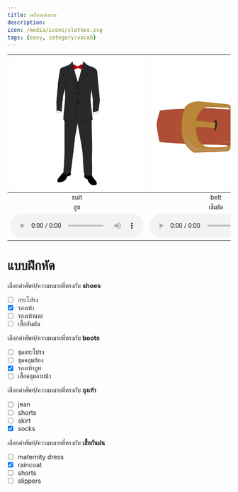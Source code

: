 ```yaml
---
title: เครื่องแต่งกาย
description: 
icon: /media/icons/clothes.svg
tags: {easy, category:vocab}
---
```


<div class="carrousel">


|![](/media/img/clothes/suit.svg)|![](/media/img/clothes/belt.svg)|![](/media/img/clothes/skirt.svg)|![](/media/img/clothes/shorts.svg)|![](/media/img/clothes/maternity&#x20;dress.svg)|![](/media/img/clothes/pyjamas.svg)|![](/media/img/clothes/slippers.svg)|![](/media/img/clothes/leggings.svg)|![](/media/img/clothes/bathrobe.svg)|![](/media/img/clothes/swim&#x20;suit.svg)|![](/media/img/clothes/shoes.svg)|![](/media/img/clothes/jean.svg)|![](/media/img/clothes/boots.svg)|![](/media/img/clothes/socks.svg)|![](/media/img/clothes/underwear.svg)|![](/media/img/clothes/evening&#x20;dress.svg)|![](/media/img/clothes/dress.svg)|![](/media/img/clothes/diving&#x20;suit.svg)|![](/media/img/clothes/raincoat.svg)|![](/media/img/clothes/high-heeled&#x20;shoes.svg)|
| :----: | :----: | :----: | :----: | :----: | :----: | :----: | :----: | :----: | :----: | :----: | :----: | :----: | :----: | :----: | :----: | :----: | :----: | :----: | :----: |
|suit|belt|skirt|shorts|maternity&#x20;dress|pyjamas|slippers|leggings|bathrobe|swim&#x20;suit|shoes|jean|boots|socks|underwear|evening&#x20;dress|dress|diving&#x20;suit|raincoat|high-heeled&#x20;shoes|
|สูท|เข็มขัด|กระโปรง|กางเกงขาสั้น|ชุดคลุมท้อง|ชุดนอน|รองเท้าแตะ|กางเกงเลกกิ้ง|เสื้อคลุมอาบน้ํา|ชุดว่ายน้ํา|รองเท้า|ยีนส์|รองเท้าบูท|ถุงเท้า|ชุดชั้นใน|ชุดราตรี|ชุดกระโปรง|ชุดดําน้ํา|เสื้อกันฝน|รองเท้าส้นสูง|
|![](/media/audio/suit.mp3)|![](/media/audio/belt.mp3)|![](/media/audio/skirt.mp3)|![](/media/audio/shorts.mp3)|![](/media/audio/maternity&#x20;dress.mp3)|![](/media/audio/pyjamas.mp3)|![](/media/audio/slippers.mp3)|![](/media/audio/leggings.mp3)|![](/media/audio/bathrobe.mp3)|![](/media/audio/swim&#x20;suit.mp3)|![](/media/audio/shoes.mp3)|![](/media/audio/jean.mp3)|![](/media/audio/boots.mp3)|![](/media/audio/socks.mp3)|![](/media/audio/underwear.mp3)|![](/media/audio/evening&#x20;dress.mp3)|![](/media/audio/dress.mp3)|![](/media/audio/diving&#x20;suit.mp3)|![](/media/audio/raincoat.mp3)|![](/media/audio/high-heeled&#x20;shoes.mp3)|

</div>



# แบบฝึกหัด


 เลือกคำศัพท์/ความหมายที่ตรงกับ **shoes**
 - [ ] กระโปรง
 - [x] รองเท้า
 - [ ] รองเท้าแตะ
 - [ ] เสื้อกันฝน

 เลือกคำศัพท์/ความหมายที่ตรงกับ **boots**
 - [ ] ชุดกระโปรง
 - [ ] ชุดคลุมท้อง
 - [x] รองเท้าบูท
 - [ ] เสื้อคลุมอาบน้ํา

 เลือกคำศัพท์/ความหมายที่ตรงกับ **ถุงเท้า**
 - [ ] jean
 - [ ] shorts
 - [ ] skirt
 - [x] socks

 เลือกคำศัพท์/ความหมายที่ตรงกับ **เสื้อกันฝน**
 - [ ] maternity&#x20;dress
 - [x] raincoat
 - [ ] shorts
 - [ ] slippers
